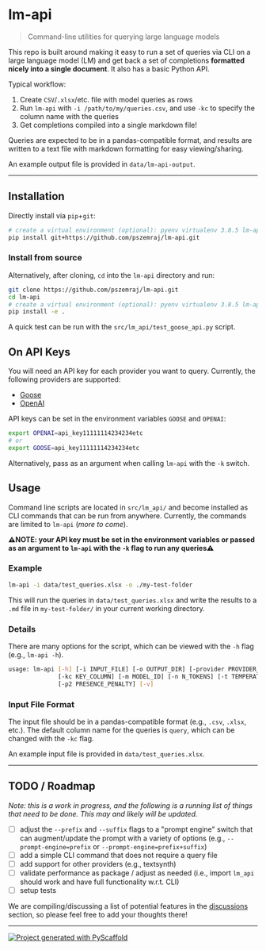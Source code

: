 <!-- These are examples of badges you might want to add to your README:
     please update the URLs accordingly

[![Built Status](https://api.cirrus-ci.com/github/<USER>/lm-api.svg?branch=main)](https://cirrus-ci.com/github/<USER>/lm-api)
[![ReadTheDocs](https://readthedocs.org/projects/lm-api/badge/?version=latest)](https://lm-api.readthedocs.io/en/stable/)
[![Coveralls](https://img.shields.io/coveralls/github/<USER>/lm-api/main.svg)](https://coveralls.io/r/<USER>/lm-api)
[![PyPI-Server](https://img.shields.io/pypi/v/lm-api.svg)](https://pypi.org/project/lm-api/)
[![Conda-Forge](https://img.shields.io/conda/vn/conda-forge/lm-api.svg)](https://anaconda.org/conda-forge/lm-api)
[![Monthly Downloads](https://pepy.tech/badge/lm-api/month)](https://pepy.tech/project/lm-api)
[![Twitter](https://img.shields.io/twitter/url/http/shields.io.svg?style=social&label=Twitter)](https://twitter.com/lm-api)
-->

# lm-api

> Command-line utilities for querying large language models

This repo is built around making it easy to run a set of queries via CLI on a large language model (LM) and get back a set of completions **formatted nicely into a single document**. It also has a basic Python API.

Typical workflow:

1. Create `CSV`/`.xlsx`/etc. file with model queries as rows
2. Run `lm-api` with `-i /path/to/my/queries.csv`, and use `-kc` to specify the column name with the queries
3. Get completions compiled into a single markdown file!

Queries are expected to be in a pandas-compatible format, and results are written to a text file with markdown formatting for easy viewing/sharing.

An example output file is provided in `data/lm-api-output`.

---

## Installation

Directly install via `pip`+`git`:

```bash
# create a virtual environment (optional): pyenv virtualenv 3.8.5 lm-api
pip install git+https://github.com/pszemraj/lm-api.git
```

### Install from source

Alternatively, after cloning, `cd` into the `lm-api` directory and run:

```bash
git clone https://github.com/pszemraj/lm-api.git
cd lm-api
# create a virtual environment (optional): pyenv virtualenv 3.8.5 lm-api
pip install -e .
```

A quick test can be run with the `src/lm_api/test_goose_api.py` script.

## On API Keys

You will need an API key for each provider you want to query. Currently, the following providers are supported:

- [Goose](https://goose.ai/)
- [OpenAI](https://beta.openai.com/playground)

API keys can be set in the environment variables `GOOSE` and `OPENAI`:

```bash
export OPENAI=api_key11111114234234etc
# or
export GOOSE=api_key11111114234234etc
```

Alternatively, pass as an argument when calling `lm-api` with the `-k` switch.

## Usage

Command line scripts are located in `src/lm_api/` and become installed as CLI commands that can be run from anywhere. Currently, the commands are limited to `lm-api` (_more to come_).

**⚠️NOTE: your API key must be set in the environment variables or passed as an argument to `lm-api` with the `-k` flag to run any queries⚠️**

### Example

```bash
lm-api -i data/test_queries.xlsx -o ./my-test-folder
```

This will run the queries in `data/test_queries.xlsx` and write the results to a `.md` file in `my-test-folder/` in your current working directory.

### Details

There are many options for the script, which can be viewed with the `-h` flag (e.g., `lm-api -h`).

```bash
usage: lm-api [-h] [-i INPUT_FILE] [-o OUTPUT_DIR] [-provider PROVIDER_ID] [-k KEY] [-p PREFIX] [-s SUFFIX] [-simple]
              [-kc KEY_COLUMN] [-m MODEL_ID] [-n N_TOKENS] [-t TEMPERATURE] [-f2 FREQUENCY_PENALTY]
              [-p2 PRESENCE_PENALTY] [-v]
```

### Input File Format

The input file should be in a pandas-compatible format (e.g., `.csv`, `.xlsx`, etc.). The default column name for the queries is `query`, which can be changed with the `-kc` flag.

An example input file is provided in `data/test_queries.xlsx`.

---

## TODO / Roadmap

_Note: this is a work in progress, and the following is a running list of things that need to be done. This may and likely will be updated._

- [ ] adjust the `--prefix` and `--suffix` flags to a "prompt engine" switch that can augment/update the prompt with a variety of options (e.g., `--prompt-engine=prefix` or `--prompt-engine=prefix+suffix`)
- [ ] add a simple CLI command that does not require a query file
- [ ] add support for other providers (e.g., textsynth)
- [ ] validate performance as package / adjust as needed (i.e., import `lm_api` should work and have full functionality w.r.t. CLI)
- [ ] setup tests

We are compiling/discussing a list of potential features in the [discussions](https://github.com/pszemraj/lm-api/discussions) section, so please feel free to add your thoughts there!

---

[![Project generated with PyScaffold](https://img.shields.io/badge/-PyScaffold-005CA0?logo=pyscaffold)](https://pyscaffold.org/)
